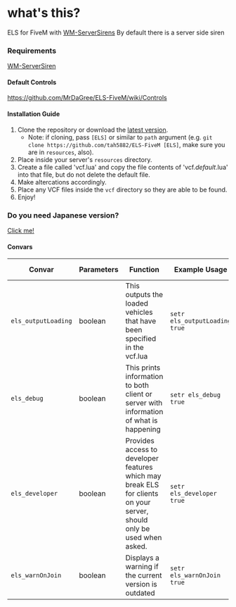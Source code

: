# what's this?
ELS for FiveM with [WM-ServerSirens](https://github.com/Walsheyy/WMServerSirens)
By default there is a server side siren

### Requirements
[WM-ServerSiren](https://github.com/Walsheyy/WMServerSirens)

#### Default Controls
https://github.com/MrDaGree/ELS-FiveM/wiki/Controls

#### Installation Guide
1. Clone the repository or download the [latest version](../../releases/latest).
    * Note: if cloning, pass `[ELS]` or similar to `path` argument (e.g. `git clone https://github.com/tah5882/ELS-FiveM [ELS]`, make sure you are in `resources`, also).
2. Place inside your server's `resources` directory.
3. Create a file called 'vcf.lua' and copy the file contents of 'vcf._default_.lua' into that file, but do not delete the default file.
4. Make altercations accordingly.
5. Place any VCF files inside the `vcf` directory so they are able to be found.
6. Enjoy!

### Do you need Japanese version?
[Click me!]()

#### Convars
| Convar              | Parameters        | Function                                                                                                              | Example Usage                | Default State |
|---------------------|-------------------|-----------------------------------------------------------------------------------------------------------------------|------------------------------|---------------|
| `els_outputLoading` | boolean           | This outputs the loaded vehicles that have been specified in the vcf.lua                                              | `setr els_outputLoading true` | "false"      |
| `els_debug`         | boolean           | This prints information to both client or server with information of what is happening                                | `setr els_debug true`         | "false"      |
| `els_developer`     | boolean           | Provides access to developer features which may break ELS for clients on your server, should only be used when asked. | `setr els_developer true`     | "false"      |
| `els_warnOnJoin`    | boolean           | Displays a warning if the current version is outdated                                                                 | `setr els_warnOnJoin true`    | "false"      |
